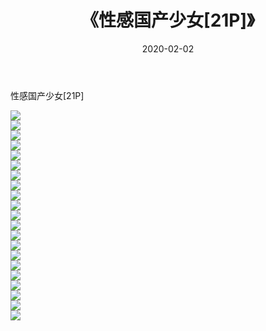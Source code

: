 ﻿---
layout: post
title:  《性感国产少女[21P]》
date:   2020-02-02
img: http://imgx.orgx.ga/漏D/2020/性感国产少女[21P]/000.jpg
categories: [美女, 清纯, 唯美]
---

性感国产少女[21P]

  ![](http://imgx.orgx.ga/漏D/2020/性感国产少女[21P]/001.jpg) <br> ![](http://imgx.orgx.ga/漏D/2020/性感国产少女[21P]/002.jpg) <br> ![](http://imgx.orgx.ga/漏D/2020/性感国产少女[21P]/003.jpg) <br> ![](http://imgx.orgx.ga/漏D/2020/性感国产少女[21P]/004.jpg) <br> ![](http://imgx.orgx.ga/漏D/2020/性感国产少女[21P]/005.jpg) <br> ![](http://imgx.orgx.ga/漏D/2020/性感国产少女[21P]/006.jpg) <br> ![](http://imgx.orgx.ga/漏D/2020/性感国产少女[21P]/007.jpg) <br> ![](http://imgx.orgx.ga/漏D/2020/性感国产少女[21P]/008.jpg) <br> ![](http://imgx.orgx.ga/漏D/2020/性感国产少女[21P]/009.jpg) <br> ![](http://imgx.orgx.ga/漏D/2020/性感国产少女[21P]/010.jpg) <br> ![](http://imgx.orgx.ga/漏D/2020/性感国产少女[21P]/011.jpg) <br> ![](http://imgx.orgx.ga/漏D/2020/性感国产少女[21P]/012.jpg) <br> ![](http://imgx.orgx.ga/漏D/2020/性感国产少女[21P]/013.jpg) <br> ![](http://imgx.orgx.ga/漏D/2020/性感国产少女[21P]/014.jpg) <br> ![](http://imgx.orgx.ga/漏D/2020/性感国产少女[21P]/015.jpg) <br> ![](http://imgx.orgx.ga/漏D/2020/性感国产少女[21P]/016.jpg) <br> ![](http://imgx.orgx.ga/漏D/2020/性感国产少女[21P]/017.jpg) <br> ![](http://imgx.orgx.ga/漏D/2020/性感国产少女[21P]/018.jpg) <br> ![](http://imgx.orgx.ga/漏D/2020/性感国产少女[21P]/019.jpg) <br> ![](http://imgx.orgx.ga/漏D/2020/性感国产少女[21P]/020.jpg) <br> ![](http://imgx.orgx.ga/漏D/2020/性感国产少女[21P]/021.jpg) <br>